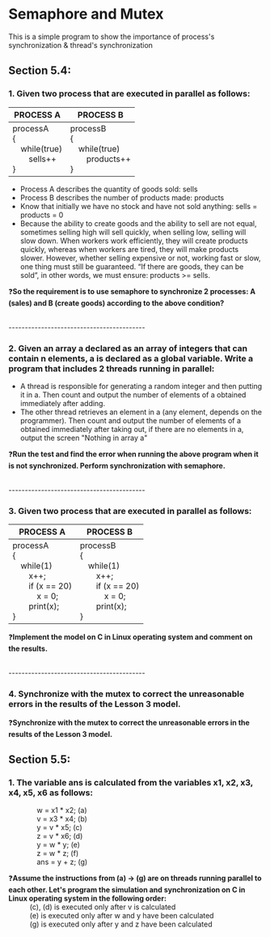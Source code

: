 # Semaphore and Mutex

This is a simple program to show the importance of process's synchronization & thread's synchronization

## Section 5.4:

### 1. Given two process that are executed in parallel as follows:

| PROCESS A                                                | PROCESS B                                                               |
| ---------------------------------------------------------| ----------------------------------------------------------------------- |
| processA<br>{<br>&emsp;while(true)<br>&emsp;&emsp;sells++<br>} | processB<br>{<br>&emsp;while(true)<br>&emsp;&emsp;products++<br>} |

   * Process A describes the quantity of goods sold: sells
   * Process B describes the number of products made: products
   *  Know that initially we have no stock and have not sold anything: sells = products = 0 
   *  Because the ability to create goods and the ability to sell are not equal, sometimes selling high will sell quickly, when selling low, selling will slow down. When workers work efficiently, they will create products quickly, whereas when workers are tired, they will make products slower. However, whether selling expensive or not, working fast or slow, one thing must still be guaranteed. “If there are goods, they can be sold”, in other words, we must ensure: products >= sells. 

❓**So the requirement is to use semaphore to synchronize 2 processes: A (sales) and B (create goods) according to the above condition?**

<br>------------------------------------------<br>

### 2. Given an array a declared as an array of integers that can contain n elements, a is declared as a global variable. Write a program that includes 2 threads running in parallel:
- A thread is responsible for generating a random integer and then putting it in a. Then count and output the number of elements of a obtained immediately after adding.
- The other thread retrieves an element in a (any element, depends on the programmer). Then count and output the number of elements of a obtained immediately after taking out, if there are no elements in a, output the screen "Nothing in array a"

❓**Run the test and find the error when running the above program when it is not synchronized. Perform synchronization with semaphore.**

<br>------------------------------------------<br>

### 3. Given two process that are executed in parallel as follows:

| PROCESS A                                                | PROCESS B                                                               |
| ---------------------------------------------------------| ----------------------------------------------------------------------- |
| processA<br>{<br>&emsp;while(1)<br>&emsp;&emsp;x++;<br>&emsp;&emsp;if (x == 20)<br>&emsp;&emsp;&emsp;x = 0;<br>&emsp;&emsp;print(x);<br>} | processB<br>{<br>&emsp;while(1)<br>&emsp;&emsp;x++;<br>&emsp;&emsp;if (x == 20)<br>&emsp;&emsp;&emsp;x = 0;<br>&emsp;&emsp;print(x);<br>} |

❓**Implement the model on C in Linux operating system and comment on the results.**

<br>------------------------------------------<br>

### 4. Synchronize with the mutex to correct the unreasonable errors in the results of the Lesson 3 model.

❓**Synchronize with the mutex to correct the unreasonable errors in the results of the Lesson 3 model.**

## Section 5.5:

### 1. The variable ans is calculated from the variables x1, x2, x3, x4, x5, x6 as follows:
&emsp;&emsp;&emsp;&emsp;w = x1 * x2; (a)<br>
&emsp;&emsp;&emsp;&emsp;v = x3 * x4; (b)<br>
&emsp;&emsp;&emsp;&emsp;y = v * x5; (c)<br>
&emsp;&emsp;&emsp;&emsp;z = v * x6; (d)<br>
&emsp;&emsp;&emsp;&emsp;y = w * y; (e)<br>
&emsp;&emsp;&emsp;&emsp;z = w * z; (f)<br>
&emsp;&emsp;&emsp;&emsp;ans = y + z; (g)<br>

❓**Assume the instructions from (a) → (g) are on threads running parallel to each other. Let's program the simulation and synchronization on C in Linux operating system in the following order:**<br>
&emsp;&emsp;&emsp;(c), (d) is executed only after v is calculated<br>
&emsp;&emsp;&emsp;(e) is executed only after w and y have been calculated<br>
&emsp;&emsp;&emsp;(g) is executed only after y and z have been calculated
